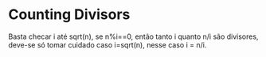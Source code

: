 # Counting Divisors

Basta checar i até sqrt(n), se n%i==0, então tanto i quanto n/i são divisores, deve-se só tomar cuidado caso i=sqrt(n), nesse caso i = n/i.
